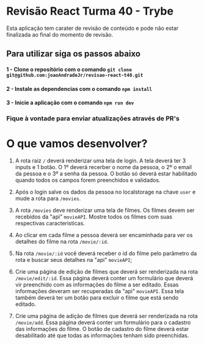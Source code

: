 # Revisão React Turma 40 - Trybe

Esta aplicação tem carater de revisão de conteúdo e pode não estar finalizada ao final do momento de revisão.

## Para utilizar siga os passos abaixo

#### 1 - Clone o repositório com o comando `git clone git@github.com:joaoAndradeJr/revisao-react-t40.git`
#### 2 - Instale as dependencias com o comando `npm install`
#### 3 - Inicie a aplicação com o comando `npm run dev`

### Fique à vontade para enviar atualizações através de PR's

# O que vamos desenvolver?

1. A rota raiz `/` deverá renderizar uma tela de login. A tela deverá ter 3 inputs e 1 botão. O 1º deverá recerber o nome da pessoa, o 2º o email da pessoa e o 3º a senha da pessoa. O botão só deverá estar habilitado quando todos os campos forem preenchidos e validados.

2. Após o login salve os dados da pessoa no localstorage na chave `user` e mude a rota para `/movies`.

3. A rota `/movies` deve renderizar uma tela de filmes. Os filmes devem ser recebidos da "api" `movieAPI`. Mostre todos os filmes com suas respectivas caracteristicas.

4. Ao clicar em cada filme a pessoa deverá ser encaminhada para ver os detalhes do filme na rota `/movie/:id`.

5. Na rota `/movie/:id` você deverá receber o id do filme pelo parâmetro da rota e buscar seus detalhes na "api" `movieAPI`;

6. Crie uma página de edição de filmes que deverá ser renderizada na rota `/movie/edit/:id`. Essa página deverá conter um formulário que deverá vir preenchido com as informações do filme a ser editado. Essas informações deveram ser recuperadas da "api" `movieAPI`. Essa tela também deverá ter um botão para excluir o filme que está sendo editado.

7. Crie uma página de adição de filmes que deverá ser renderizada na rota `/movie/add`. Essa página deverá conter um formulário para o cadastro das informações do filme. O botão de cadastro do filme deverá estar desabilitado até que todas as informações tenham sido preenchidas.
